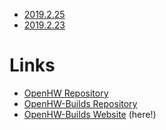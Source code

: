 - [2019.2.25](2019.2.25)
- [2019.2.23](2019.2.23)

# Links
- [OpenHW Repository](https://github.com/st4rdog/OpenHW)
- [OpenHW-Builds Repository](https://github.com/st4rdog/OpenHW-Builds)
- [OpenHW-Builds Website](https://st4rdog.github.io/OpenHW-Builds) (here!)

